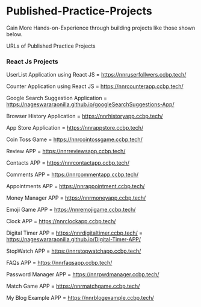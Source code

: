 # Published-Practice-Projects
Gain More Hands-on-Experience through building projects like those shown below.

URLs of Published Practice Projects

### React Js Projects

UserList Application using React JS = https://nnruserfollwers.ccbp.tech/

Counter Application using React JS = https://nnrcounterapp.ccbp.tech/

Google Search Suggestion Application = https://nageswararaonilla.github.io/googleSearchSuggestions-App/

Browser History Application  =   https://nnrhistoryapp.ccbp.tech/

App Store Application = https://nnrappstore.ccbp.tech/

Coin Toss Game = https://nnrcointossgame.ccbp.tech/

Review APP = https://nnrreviewsapp.ccbp.tech/

Contacts APP = https://nnrcontactapp.ccbp.tech/

Comments APP =  https://nnrcommentapp.ccbp.tech/

Appointments APP  =  https://nnrappointment.ccbp.tech/

Money Manager APP =  https://nnrmoneyapp.ccbp.tech/

Emoji Game APP =  https://nnremojigame.ccbp.tech/

Clock APP = https://nnrclockapp.ccbp.tech/

Digital Timer APP = https://nnrdigitaltimer.ccbp.tech/
                  =  https://nageswararaonilla.github.io/Digital-Timer-APP/

StopWatch APP = https://nnrstopwatchapp.ccbp.tech/

FAQs APP =  https://nnrfaqsapp.ccbp.tech/

Password Manager APP = https://nnrpwdmanager.ccbp.tech/

Match Game APP = https://nnrmatchgame.ccbp.tech/

My Blog Example APP = https://nnrblogexample.ccbp.tech/
